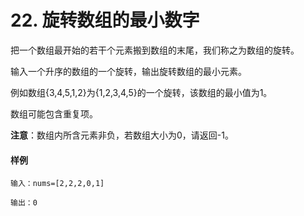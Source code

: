 # 22. 旋转数组的最小数字

把一个数组最开始的若干个元素搬到数组的末尾，我们称之为数组的旋转。

输入一个升序的数组的一个旋转，输出旋转数组的最小元素。

例如数组{3,4,5,1,2}为{1,2,3,4,5}的一个旋转，该数组的最小值为1。 

数组可能包含重复项。

**注意**：数组内所含元素非负，若数组大小为0，请返回-1。

#### 样例

```
输入：nums=[2,2,2,0,1]

输出：0
```